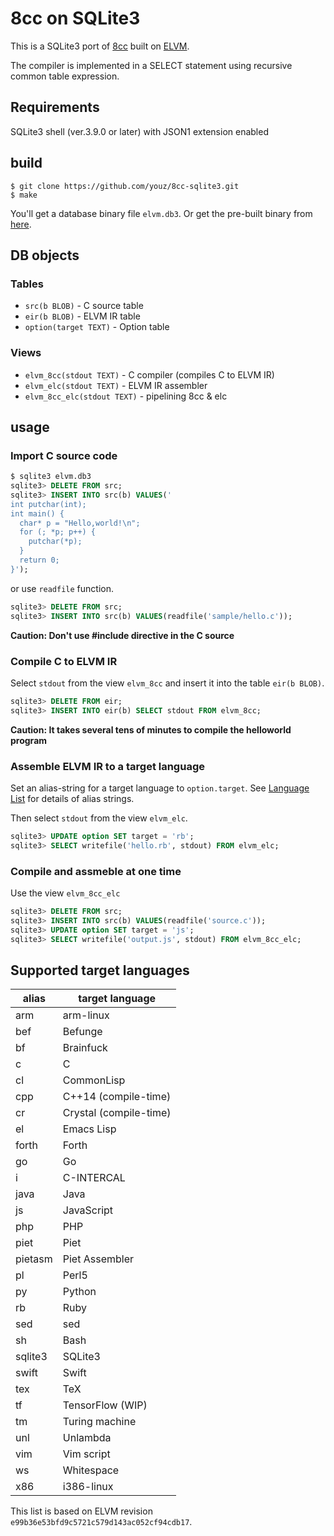 # 8cc on SQLite3

This is a SQLite3 port of [8cc](https://github.com/rui314/8cc)
built on [ELVM](https://github.com/shinh/elvm).

The compiler is implemented in a SELECT statement
using recursive common table expression.


## Requirements

SQLite3 shell (ver.3.9.0 or later) with JSON1 extension enabled


## build

```
$ git clone https://github.com/youz/8cc-sqlite3.git
$ make
````

You'll get a database binary file `elvm.db3`.
Or get the pre-built binary from [here](https://github.com/youz/8cc-sqlite3/releases).

## DB objects
### Tables
- `src(b BLOB)` - C source table
- `eir(b BLOB)` - ELVM IR table
- `option(target TEXT)` - Option table

### Views
- `elvm_8cc(stdout TEXT)` - C compiler (compiles C to ELVM IR)
- `elvm_elc(stdout TEXT)` - ELVM IR assembler
- `elvm_8cc_elc(stdout TEXT)` - pipelining 8cc & elc


## usage
### Import C source code

```sql
$ sqlite3 elvm.db3
sqlite3> DELETE FROM src;
sqlite3> INSERT INTO src(b) VALUES('
int putchar(int);
int main() {
  char* p = "Hello,world!\n";
  for (; *p; p++) {
    putchar(*p);
  }
  return 0;
}');
```

or use `readfile` function.

```sql
sqlite3> DELETE FROM src;
sqlite3> INSERT INTO src(b) VALUES(readfile('sample/hello.c'));
```

**Caution: Don't use #include directive in the C source** 

### Compile C to ELVM IR

Select `stdout` from the view `elvm_8cc` and insert it into the table `eir(b BLOB)`.

```sql
sqlite3> DELETE FROM eir;
sqlite3> INSERT INTO eir(b) SELECT stdout FROM elvm_8cc;
```
**Caution: It takes several tens of minutes to compile the helloworld program**


### Assemble ELVM IR to a target language

Set an alias-string for a target language to `option.target`.
See [Language List](#Supported-target-languages) for details of alias strings.

Then select `stdout` from the view `elvm_elc`.

```sql
sqlite3> UPDATE option SET target = 'rb';
sqlite3> SELECT writefile('hello.rb', stdout) FROM elvm_elc;
```

### Compile and assmeble at one time

Use the view `elvm_8cc_elc`

```sql
sqlite3> DELETE FROM src;
sqlite3> INSERT INTO src(b) VALUES(readfile('source.c'));
sqlite3> UPDATE option SET target = 'js';
sqlite3> SELECT writefile('output.js', stdout) FROM elvm_8cc_elc;
```

## Supported target languages

| alias   | target language        |
|---------|------------------------|
| arm     | arm-linux              |
| bef     | Befunge                |
| bf      | Brainfuck              |
| c       | C                      |
| cl      | CommonLisp             |
| cpp     | C++14 (compile-time)   |
| cr      | Crystal (compile-time) |
| el      | Emacs Lisp             |
| forth   | Forth                  |
| go      | Go                     |
| i       | C-INTERCAL             |
| java    | Java                   |
| js      | JavaScript             |
| php     | PHP                    |
| piet    | Piet                   |
| pietasm | Piet Assembler         |
| pl      | Perl5                  |
| py      | Python                 |
| rb      | Ruby                   |
| sed     | sed                    |
| sh      | Bash                   |
| sqlite3 | SQLite3                |
| swift   | Swift                  |
| tex     | TeX                    |
| tf      | TensorFlow (WIP)       |
| tm      | Turing machine         |
| unl     | Unlambda               |
| vim     | Vim script             |
| ws      | Whitespace             |
| x86     | i386-linux             |

This list is based on ELVM revision `e99b36e53bfd9c5721c579d143ac052cf94cdb17`.
